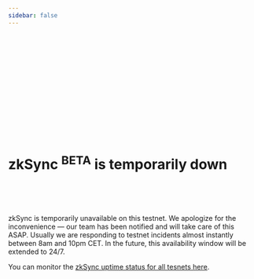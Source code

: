 ```yaml
---
sidebar: false
---
```


<br>
<br>
<br>
<br>
<br>
<br>
<br>
<br>
<br>
<br>
<br>
<br>

# zkSync <sup>BETA</sup> is temporarily down

<br>
<br>
<br>

zkSync is temporarily unavailable on this testnet. We apologize for the inconvenience — our team has been notified and will take care of this ASAP. Usually we are responding to testnet incidents almost instantly between 8am and 10pm CET. In the future, this availability window will be extended to 24/7.

You can monitor the [zkSync uptime status for all tesnets here](https://uptime.com/s/zksync).
